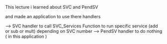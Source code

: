 This lecture i learned about SVC and PendSV

and made an application to use there handlers

--> SVC handler to call SVC_Services Function to run specific service (add or sub or mult) depending on SVC number
--> PendSV handler to do nothing ( in this application )
